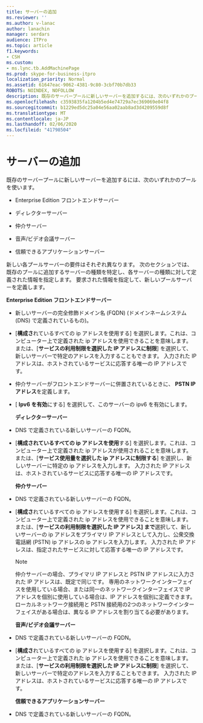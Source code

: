 ```yaml
---
title: サーバーの追加
ms.reviewer: ''
ms.author: v-lanac
author: lanachin
manager: serdars
audience: ITPro
ms.topic: article
f1.keywords:
- CSH
ms.custom:
- ms.lync.tb.AddMachinePage
ms.prod: skype-for-business-itpro
localization_priority: Normal
ms.assetid: 61647eac-9062-4381-9c80-3cbf70b7db33
ROBOTS: NOINDEX, NOFOLLOW
description: 既存のサーバープールに新しいサーバーを追加するには、次のいずれかのプールを使います。
ms.openlocfilehash: c3593835fa1204b5ed4e74729a7ec369069e04f8
ms.sourcegitcommit: b1229ed5dc25a04e56aa02aab8ad3d4209559d8f
ms.translationtype: MT
ms.contentlocale: ja-JP
ms.lasthandoff: 02/06/2020
ms.locfileid: "41798504"
---
```

# <a name="add-server"></a>サーバーの追加
 
既存のサーバープールに新しいサーバーを追加するには、次のいずれかのプールを使います。
  
- Enterprise Edition フロントエンドサーバー
    
- ディレクターサーバー
    
- 仲介サーバー
    
- 音声/ビデオ会議サーバー
    
- 信頼できるアプリケーションサーバー
    
新しい各プールサーバーの要件はそれぞれ異なります。 次のセクションでは、既存のプールに追加するサーバーの種類を特定し、各サーバーの種類に対して定義された情報を指定します。 要求された情報を指定して、新しいプールサーバーを定義します。
  
 **Enterprise Edition フロントエンドサーバー**
  
- 新しいサーバーの完全修飾ドメイン名 (FQDN) (ドメインネームシステム (DNS) で定義されているもの)。
    
- [**構成さ**れているすべての ip アドレスを使用する] を選択します。これは、コンピューター上で定義された ip アドレスを使用できることを意味します。 または、[**サービスの利用制限を選択した IP アドレスに制限**] を選択して、新しいサーバーで特定のアドレスを入力することもできます。 入力された IP アドレスは、ホストされているサービスに応答する唯一の IP アドレスです。
    
- 仲介サーバーがフロントエンドサーバーに併置されているときに、 **PSTN IP アドレス**を定義します。
    
- [ **Ipv6 を有効**にする] を選択して、このサーバーの ipv6 を有効にします。
    
  **ディレクターサーバー**
  
- DNS で定義されている新しいサーバーの FQDN。
    
- [**構成されているすべての ip アドレスを使用**する] を選択します。これは、コンピューター上で定義された ip アドレスが使用されることを意味します。 または、[**サービス使用量を選択した ip アドレスに制限する**] を選択し、新しいサーバーに特定の ip アドレスを入力します。 入力された IP アドレスは、ホストされているサービスに応答する唯一の IP アドレスです。
    
  **仲介サーバー**
  
- DNS で定義されている新しいサーバーの FQDN。
    
- [**構成さ**れているすべての ip アドレスを使用する] を選択します。これは、コンピューター上で定義された ip アドレスを使用できることを意味します。 または、[**サービスの利用制限を選択した IP アドレス] まで**選択して、新しいサーバーの ip アドレスをプライマリ IP アドレスとして入力し、公衆交換電話網 (PSTN) ip アドレスの ip アドレスを入力します。 入力された IP アドレスは、指定されたサービスに対して応答する唯一の IP アドレスです。
    
    > [!NOTE]
    > 仲介サーバーの場合、プライマリ IP アドレスと PSTN IP アドレスに入力された IP アドレスは、既定で同じです。 専用のネットワークインターフェイスを使用している場合、または同一のネットワークインターフェイスで IP アドレスを個別に使用している場合は、IP アドレスを個別に定義できます。 ローカルネットワーク接続用と PSTN 接続用の2つのネットワークインターフェイスがある場合は、異なる IP アドレスを割り当てる必要があります。 
  
  **音声/ビデオ会議サーバー**
  
- DNS で定義されている新しいサーバーの FQDN。
    
- [**構成さ**れているすべての ip アドレスを使用する] を選択します。これは、コンピューター上で定義された ip アドレスを使用できることを意味します。 または、[**サービスの利用制限を選択した IP アドレスに制限**] を選択して、新しいサーバーで特定のアドレスを入力することもできます。 入力された IP アドレスは、ホストされているサービスに応答する唯一の IP アドレスです。
    
  **信頼できるアプリケーションサーバー**
  
- DNS で定義されている新しいサーバーの FQDN。
    

